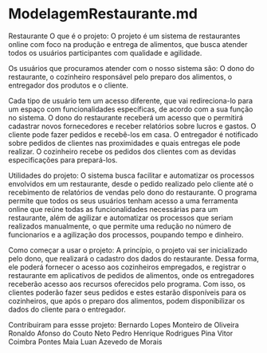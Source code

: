 # ModelagemRestaurante.md
Restaurante
O que é o projeto:
O projeto é um sistema de restaurantes online com foco na produção e entrega de alimentos, que busca atender todos
os usuários participantes com qualidade e agilidade.

Os usuários que procuramos atender com o nosso sistema são:
O dono do restaurante, o cozinheiro responsável pelo preparo dos alimentos, o entregador dos produtos e o cliente.

Cada tipo de usuário tem um acesso diferente, que vai redireciona-lo para um espaço com funcionalidades específicas, de acordo com a sua 
função no sistema.
O dono do restaurante receberá um acesso que o permitirá cadastrar novos fornecedores e receber relatórios sobre lucros e gastos.
O cliente pode fazer pedidos e recebê-los em casa.
O entregador é notificado sobre pedidos de clientes nas proximidades e quais entregas ele pode realizar. 
O cozinheiro recebe os pedidos dos clientes com as devidas especificações para prepará-los.

Utilidades do projeto:
O sistema busca facilitar e automatizar os processos envolvidos em um restaurante, desde o pedido realizado pelo cliente até o
recebimento
de relatórios de vendas pelo dono do restaurante.
O programa permite que todos os seus usuários tenham acesso a uma ferramenta online que reúne todas as funcionalidades necessárias para um
restaurante, além de agilizar e automatizar os processos que seriam realizados manualmente, o que permite uma redução no número de 
funcionarios e a agilização dos processos, poupando tempo e dinheiro.

Como começar a usar o projeto:
A princípio, o projeto vai ser inicializado pelo dono, que realizará o cadastro dos dados do restaurante. Dessa forma, ele poderá
fornecer o acesso aos cozinheiros empregados, e registrar o restaurante em aplicativos de pedidos de alimentos, onde os entregadores 
receberão acesso aos recursos oferecidos pelo programa. Com isso, os clientes poderão fazer seus pedidos e estes estarão disponíveis para
os cozinheiros, que após o preparo dos alimentos, podem disponibilizar os dados do cliente para o entregador.

Contribuiram para essse projeto:
Bernardo Lopes Monteiro de Oliveira 
Ronaldo Afonso do Couto Neto
Pedro Henrique Rodrigues Pina
Vitor Coimbra Pontes Maia
Luan Azevedo de Morais
